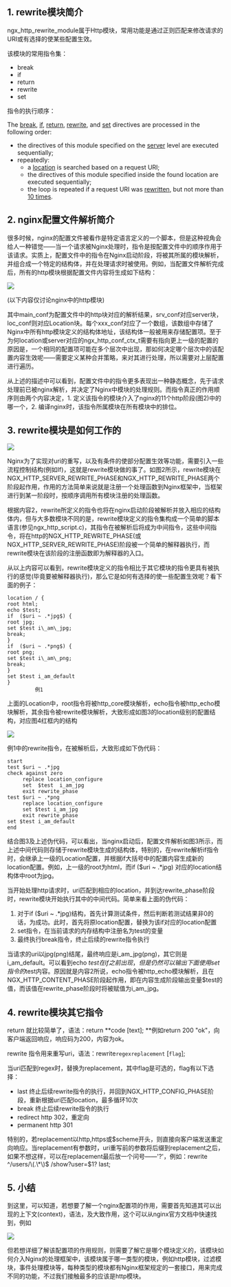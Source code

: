 ## 1. rewrite模块简介

ngx\_http\_rewrite\_module属于Http模块，常用功能是通过正则匹配来修改请求的URI或有选择的使某些配置生效。

该模块的常用指令集：

* break
* if
* return
* rewrite
* set

指令的执行顺序：

The [break](http://nginx.org/en/docs/http/ngx_http_rewrite_module.html#break), [if](http://nginx.org/en/docs/http/ngx_http_rewrite_module.html#if), [return](http://nginx.org/en/docs/http/ngx_http_rewrite_module.html#return), [rewrite](http://nginx.org/en/docs/http/ngx_http_rewrite_module.html#rewrite), and [set](http://nginx.org/en/docs/http/ngx_http_rewrite_module.html#set) directives are processed in the following order:

* the directives of this module specified on the [server](http://nginx.org/en/docs/http/ngx_http_core_module.html#server) level are executed sequentially;
* repeatedly:
  * a [location](http://nginx.org/en/docs/http/ngx_http_core_module.html#location) is searched based on a request URI;
  * the directives of this module specified inside the found location are executed sequentially;
  * the loop is repeated if a request URI was [rewritten](http://nginx.org/en/docs/http/ngx_http_rewrite_module.html#rewrite), but not more than [10 times](http://nginx.org/en/docs/http/ngx_http_core_module.html#internal).

## 2. nginx配置文件解析简介

很多时候，nginx的配置文件被看作是特定语言定义的一个脚本，但是这种视角会给人一种错觉——当一个请求被Nginx处理时，指令是按配置文件中的顺序作用于该请求。实质上，配置文件中的指令在Nginx启动阶段，将被其所属的模块解析，并组合成一个特定的结构体，并在处理请求时被使用。例如，当配置文件解析完成后，所有的http模块根据配置文件内容将生成如下结构：

![](/assets/QWE.png)

\(以下内容仅讨论nginx中的http模块\)

其中main\_conf为配置文件中的http块对应的解析结果，srv\_conf对应server块，loc\_conf则对应Location块。每个xxx\_conf对应了一个数组，该数组中存储了Nginx中所有http模块定义的结构体地址，该结构体一般被用来存储配置项。至于为何location或server对应的ngx\_http\_conf\_ctx\_t需要有指向更上一级的配置的原因是，一个相同的配置项可能在多个层次中出现，那如何决定哪个层次中的该配置内容生效呢——需要定义某种合并策略，来对其进行处理，所以需要对上层配置进行遍历。

从上述的描述中可以看到，配置文件中的指令更多表现出一种静态概念，先于请求处理前已被nginx解析，并决定了Nginx中模块的处理规则。而指令真正的作用顺序则由两个内容决定，1. 定义该指令的模块介入了nginx的11个http阶段\(图2\)中的哪一个，2. 编译nginx时，该指令所属模块在所有模块中的排位。

## 3. rewrite模块是如何工作的

![](/assets/rewrite——图2.png)

Nginx为了实现对uri的重写，以及有条件的使部分配置生效等功能，需要引入一些流程控制结构\(例如If\)，这就是rewrite模块做的事了。如图2所示，rewrite模块在NGX\_HTTP\_SERVER\_REWRITE\_PHASE和NGX\_HTTP\_REWRITE\_PHASE两个阶段起作用，作用的方法简单来说就是注册一个处理函数到Nginx框架中，当框架进行到某一阶段时，按顺序调用所有模块注册的处理函数。

根据内容2，rewrite所定义的指令也将在nginx启动阶段被解析并放入相应的结构体内，但与大多数模块不同的是，rewrite模块定义的指令集构成一个简单的脚本语言\(参见ngx\_http\_script.c\)，其指令在被解析后将成为中间指令，这些中间指令，将在http的NGX\_HTTP\_REWRITE\_PHASE\(或NGX\_HTTP\_SERVER\_REWRITE\_PHASE\)阶段被一个简单的解释器执行，而rewrite模块在该阶段的注册函数即为解释器的入口。

从以上内容可以看到，rewrite模块定义的指令相比于其它模块的指令更具有被执行的感觉\(毕竟要被解释器执行\)，那么它是如何有选择的使一些配置生效呢？看下面的例子：

```
location / {
root html;
echo $test;
if  ($uri ~ .*jpg$) {
root jpg;
set $test i\_am\_jpg;
break;
}
if  ($uri ~ .*png$) {
root png;
set $test i\_am\_png;
break;
}
set $test i_am_default
}       
         例1
```

上面的Location中，root指令将被http\_core模块解析，echo指令被http\_echo模块解析，其余指令被rewrite模块解析，大致形成如图3的location级别的配置结构，对应图4红框内的结构

![](/assets/XXW.png)

例1中的rewrite指令，在被解析后，大致形成如下伪代码：

```
start
test $uri ~ .*jpg
check against zero     
     replace location_configure
     set  $test  i_am_jpg
     exit rewrite_phase
test $uri ~ .*png
     replace location_configure
     set $test i_am_jpg
     exit rewrite_phase
set $test i_am_default
end
```

结合图3及上述伪代码，可以看出，当nginx启动后，配置文件解析如图3所示，而上述中间代码则存储于rewrite模块生成的结构体，特别的，在rewrite解析if指令时，会继承上一级的Location配置，并根据if大括号中的配置内容生成新的location配置。例如，上一级的root为html，而if \($uri ~ .\*jpg\) 对应的location结构体中root为jpg。

当开始处理http请求时，uri匹配到相应的location，并到达rewrite\_phase阶段时，rewrite模块开始执行其中的中间代码。简单来看上面的伪代码：

1. 对于if \($uri ~ .\*jpg\)结构，首先计算测试条件，然后判断若测试结果非0的话，为成功。此时，首先将原location配置，替换为该if对应的location配置
2. set指令，在当前请求的内存结构中注册名为test的变量
3. 最终执行break指令，终止后续的rewrite指令执行

当请求的uri以jpg\(png\)结尾，最终响应是i\_am\_jpg\(png\)，其它则是i\_am\_default。可以看到echo $test 在if之前出现，但是仍然可以输出下面使用set指令的$test内容。原因就是内容2所说，echo指令被http\_echo模块解析，且在NGX\_HTTP\_CONTENT\_PHASE阶段起作用，即在内容生成阶段输出变量$test的值，而该值在rewrite\_phase阶段时将被赋值为i\_am\_jpg。

## 4. rewrite模块其它指令

return 就比较简单了，语法：return **code \[text\];    **例如return 200 "ok"，向客户端返回响应，响应码为200，内容为ok。

rewrite 指令用来重写uri，语法：rewrite`regexreplacement` \[`flag`\];

当uri匹配到regex时，替换为replacement，其中flag是可选的，flag有以下选择：

* last          终止后续rewrite指令的执行，并回到NGX\_HTTP\_CONFIG\_PHASE阶段，重新根据uri匹配location，最多循环10次
* break       终止后续rewrite指令的执行
* redirect    http 302，重定向
* permanent   http 301

特别的，若replacement以http,https或$scheme开头，则直接向客户端发送重定向响应。当replacement有参数时，uri重写前的参数将后缀到replacement之后，如果不想这样，可以在replacement最后放一个问号——'?'，例如：rewrite ^/users/\(.\*\)$ /show?user=$1? last;

## 5. 小结

到这里，可以知道，若想要了解一个nginx配置项的作用，需要首先知道其可以出现的上下文\(context\)，语法，及大致作用，这个可以从nginx官方文档中快速找到，例如

![](/assets/XXX.png)

但若想详细了解该配置项的作用规则，则需要了解它是哪个模块定义的，该模块如何介入Nginx的处理框架中，该模块属于哪一类型的模块，例如http模块，过滤模块，事件处理模块等，每种类型的模块都有Nginx框架规定的一套接口，用来完成不同的功能，不过我们接触最多的应该是http模块。

